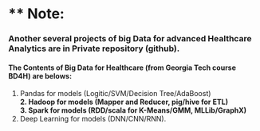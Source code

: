 # ** Note: 
### Another several projects of big Data for advanced Healthcare Analytics are in Private repository (github).
####  The Contents of Big Data for Healthcare (from Georgia Tech course BD4H) are belows:
1. Pandas for models (Logitic/SVM/Decision Tree/AdaBoost) <br>
**2. Hadoop for models (Mapper and Reducer, pig/hive for ETL)** <br>
**3. Spark for models (RDD/scala for K-Means/GMM, MLLib/GraphX)** <br>
4. Deep Learning for models (DNN/CNN/RNN).
<br>
<br>
<br>
<br>
<br>
